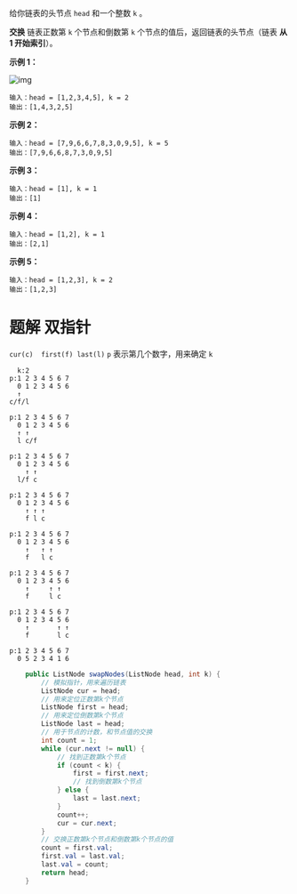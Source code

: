 给你链表的头节点 `head` 和一个整数 `k` 。

**交换** 链表正数第 `k` 个节点和倒数第 `k` 个节点的值后，返回链表的头节点（链表 **从 1 开始索引**）。

**示例 1：**

![img](https://assets.leetcode-cn.com/aliyun-lc-upload/uploads/2021/01/10/linked1.jpg)

```
输入：head = [1,2,3,4,5], k = 2
输出：[1,4,3,2,5]
```

**示例 2：**

```
输入：head = [7,9,6,6,7,8,3,0,9,5], k = 5
输出：[7,9,6,6,8,7,3,0,9,5]
```

**示例 3：**

```
输入：head = [1], k = 1
输出：[1]
```

**示例 4：**

```
输入：head = [1,2], k = 1
输出：[2,1]
```

**示例 5：**

```
输入：head = [1,2,3], k = 2
输出：[1,2,3]
```

# 题解 双指针

`cur(c)  first(f) last(l)` `p` 表示第几个数字，用来确定 `k`

```
  k:2
p:1 2 3 4 5 6 7
  0 1 2 3 4 5 6 
  ↑
c/f/l

p:1 2 3 4 5 6 7
  0 1 2 3 4 5 6 
  ↑ ↑
  l c/f
  
p:1 2 3 4 5 6 7
  0 1 2 3 4 5 6 
    ↑ ↑
  l/f c
  
p:1 2 3 4 5 6 7
  0 1 2 3 4 5 6 
    ↑ ↑ ↑
    f l c
    
p:1 2 3 4 5 6 7
  0 1 2 3 4 5 6 
    ↑   ↑ ↑
    f   l c
    
p:1 2 3 4 5 6 7
  0 1 2 3 4 5 6 
    ↑     ↑ ↑
    f     l c
    
p:1 2 3 4 5 6 7
  0 1 2 3 4 5 6 
    ↑       ↑ ↑
    f       l c
    
p:1 2 3 4 5 6 7
  0 5 2 3 4 1 6 
```

```java
    public ListNode swapNodes(ListNode head, int k) {
        // 模拟指针，用来遍历链表
        ListNode cur = head;
        // 用来定位正数第k个节点
        ListNode first = head;
        // 用来定位倒数第k个节点
        ListNode last = head;
        // 用于节点的计数，和节点值的交换
        int count = 1;
        while (cur.next != null) {
            // 找到正数第k个节点
            if (count < k) {
                first = first.next;
                // 找到倒数第k个节点
            } else {
                last = last.next;
            }
            count++;
            cur = cur.next;
        }
        // 交换正数第k个节点和倒数第k个节点的值
        count = first.val;
        first.val = last.val;
        last.val = count;
        return head;
    }
```

